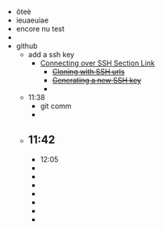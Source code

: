 - ôteè
- ieuaeuiae
- encore nu test
-
- github
	- add a ssh key
		- [Connecting over SSH Section Link ](https://docs.github.com/en/get-started/quickstart/set-up-git#connecting-over-ssh)
			- ~~[Cloning with SSH urls](https://docs.github.com/en/github/getting-started-with-github/about-remote-repositories/#cloning-with-ssh-urls)~~
			- ~~[Generating a new SSH key](https://docs.github.com/en/articles/generating-a-new-ssh-key-and-adding-it-to-the-ssh-agent)~~
			-
	- 11:38
		- git comm
		-
	- 11:42
		-
		- 12:05
		-
		-
		-
		-
		-
		-
		-